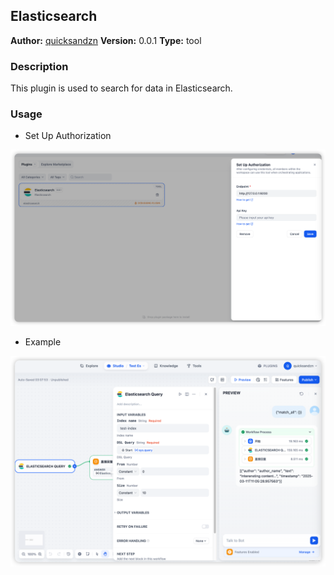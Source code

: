 ## Elasticsearch

**Author:** [quicksandzn](https://github.com/quicksandznzn)
**Version:** 0.0.1
**Type:** tool

### Description

This plugin is used to search for data in Elasticsearch.

### Usage

- Set Up Authorization

![img.png](_assets/img.png)

- Example

![img.png](_assets/img-2.png)

